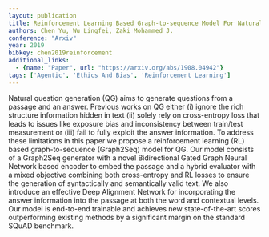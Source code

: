 ```yaml
---
layout: publication
title: Reinforcement Learning Based Graph-to-sequence Model For Natural Question Generation
authors: Chen Yu, Wu Lingfei, Zaki Mohammed J.
conference: "Arxiv"
year: 2019
bibkey: chen2019reinforcement
additional_links:
  - {name: "Paper", url: "https://arxiv.org/abs/1908.04942"}
tags: ['Agentic', 'Ethics And Bias', 'Reinforcement Learning']
---
```

Natural question generation (QG) aims to generate questions from a passage and an answer. Previous works on QG either (i) ignore the rich structure information hidden in text (ii) solely rely on cross-entropy loss that leads to issues like exposure bias and inconsistency between train/test measurement or (iii) fail to fully exploit the answer information. To address these limitations in this paper we propose a reinforcement learning (RL) based graph-to-sequence (Graph2Seq) model for QG. Our model consists of a Graph2Seq generator with a novel Bidirectional Gated Graph Neural Network based encoder to embed the passage and a hybrid evaluator with a mixed objective combining both cross-entropy and RL losses to ensure the generation of syntactically and semantically valid text. We also introduce an effective Deep Alignment Network for incorporating the answer information into the passage at both the word and contextual levels. Our model is end-to-end trainable and achieves new state-of-the-art scores outperforming existing methods by a significant margin on the standard SQuAD benchmark.
